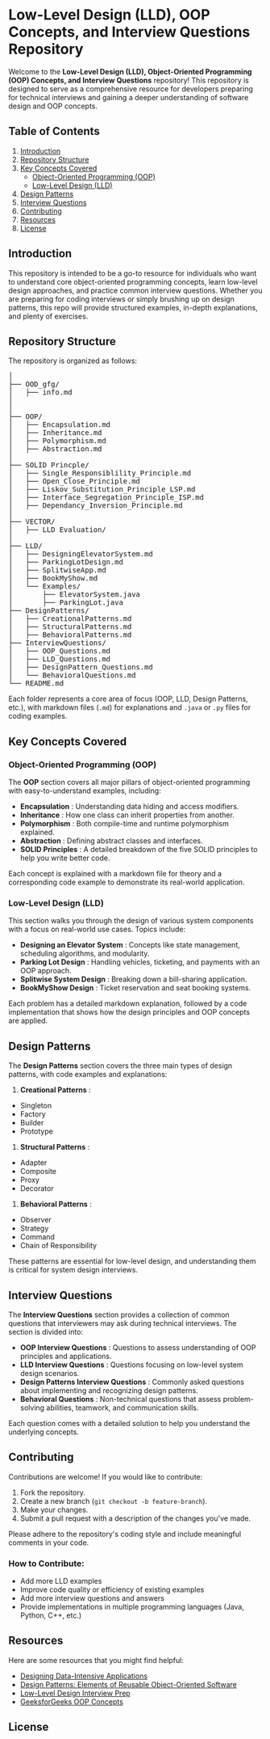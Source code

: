 # Low-Level Design (LLD), OOP Concepts, and Interview Questions Repository

Welcome to the **Low-Level Design (LLD), Object-Oriented Programming (OOP) Concepts, and Interview Questions** repository! This repository is designed to serve as a comprehensive resource for developers preparing for technical interviews and gaining a deeper understanding of software design and OOP concepts.

## Table of Contents

1. [Introduction](#introduction)
2. [Repository Structure](#repository-structure)
3. [Key Concepts Covered](#key-concepts-covered)
   * [Object-Oriented Programming (OOP)](#object-oriented-programming-oop)
   * [Low-Level Design (LLD)](#low-level-design-lld)
4. [Design Patterns](#design-patterns)
5. [Interview Questions](#interview-questions)
6. [Contributing](#contributing)
7. [Resources](#resources)
8. [License](#license)

## Introduction

This repository is intended to be a go-to resource for individuals who want to understand core object-oriented programming concepts, learn low-level design approaches, and practice common interview questions. Whether you are preparing for coding interviews or simply brushing up on design patterns, this repo will provide structured examples, in-depth explanations, and plenty of exercises.

## Repository Structure

The repository is organized as follows:

<pre class="!overflow-visible">
│
├── OOD_gfg/
│   ├── info.md
│
│
├── OOP/
│   ├── Encapsulation.md
│   ├── Inheritance.md
│   ├── Polymorphism.md
│   ├── Abstraction.md
│
├── SOLID Princple/
│   ├── Single_Responsiblility_Principle.md
│   ├── Open_Close_Principle.md
│   ├── Liskov_Substitution_Principle_LSP.md
│   ├── Interface_Segregation_Principle_ISP.md
│   ├── Dependancy_Inversion_Principle.md
│      
├── VECTOR/
│   ├── LLD Evaluation/       
│ 
├── LLD/
│   ├── DesigningElevatorSystem.md
│   ├── ParkingLotDesign.md
│   ├── SplitwiseApp.md
│   ├── BookMyShow.md
│   └── Examples/
│       ├── ElevatorSystem.java
│       ├── ParkingLot.java
├── DesignPatterns/
│   ├── CreationalPatterns.md
│   ├── StructuralPatterns.md
│   ├── BehavioralPatterns.md
├── InterviewQuestions/
│   ├── OOP_Questions.md
│   ├── LLD_Questions.md
│   ├── DesignPattern_Questions.md
│   └── BehavioralQuestions.md
└── README.md
</pre>
Each folder represents a core area of focus (OOP, LLD, Design Patterns, etc.), with markdown files (`.md`) for explanations and `.java` or `.py` files for coding examples.

## Key Concepts Covered

### Object-Oriented Programming (OOP)

The **OOP** section covers all major pillars of object-oriented programming with easy-to-understand examples, including:

* **Encapsulation** : Understanding data hiding and access modifiers.
* **Inheritance** : How one class can inherit properties from another.
* **Polymorphism** : Both compile-time and runtime polymorphism explained.
* **Abstraction** : Defining abstract classes and interfaces.
* **SOLID Principles** : A detailed breakdown of the five SOLID principles to help you write better code.

Each concept is explained with a markdown file for theory and a corresponding code example to demonstrate its real-world application.

### Low-Level Design (LLD)

This section walks you through the design of various system components with a focus on real-world use cases. Topics include:

* **Designing an Elevator System** : Concepts like state management, scheduling algorithms, and modularity.
* **Parking Lot Design** : Handling vehicles, ticketing, and payments with an OOP approach.
* **Splitwise System Design** : Breaking down a bill-sharing application.
* **BookMyShow Design** : Ticket reservation and seat booking systems.

Each problem has a detailed markdown explanation, followed by a code implementation that shows how the design principles and OOP concepts are applied.

## Design Patterns

The **Design Patterns** section covers the three main types of design patterns, with code examples and explanations:

1. **Creational Patterns** :

* Singleton
* Factory
* Builder
* Prototype

1. **Structural Patterns** :

* Adapter
* Composite
* Proxy
* Decorator

1. **Behavioral Patterns** :

* Observer
* Strategy
* Command
* Chain of Responsibility

These patterns are essential for low-level design, and understanding them is critical for system design interviews.

## Interview Questions

The **Interview Questions** section provides a collection of common questions that interviewers may ask during technical interviews. The section is divided into:

* **OOP Interview Questions** : Questions to assess understanding of OOP principles and applications.
* **LLD Interview Questions** : Questions focusing on low-level system design scenarios.
* **Design Patterns Interview Questions** : Commonly asked questions about implementing and recognizing design patterns.
* **Behavioral Questions** : Non-technical questions that assess problem-solving abilities, teamwork, and communication skills.

Each question comes with a detailed solution to help you understand the underlying concepts.

## Contributing

Contributions are welcome! If you would like to contribute:

1. Fork the repository.
2. Create a new branch (`git checkout -b feature-branch`).
3. Make your changes.
4. Submit a pull request with a description of the changes you've made.

Please adhere to the repository's coding style and include meaningful comments in your code.

### How to Contribute:

* Add more LLD examples
* Improve code quality or efficiency of existing examples
* Add more interview questions and answers
* Provide implementations in multiple programming languages (Java, Python, C++, etc.)

## Resources

Here are some resources that you might find helpful:

* [Designing Data-Intensive Applications](https://www.oreilly.com/library/view/designing-data-intensive-applications/9781491903063/)
* [Design Patterns: Elements of Reusable Object-Oriented Software](https://www.oreilly.com/library/view/design-patterns-elements/0201633612/)
* [Low-Level Design Interview Prep](https://www.geeksforgeeks.org/how-to-prepare-for-low-level-design-interviews/)
* [GeeksforGeeks OOP Concepts](https://www.geeksforgeeks.org/object-oriented-programming-oops-concept-in-java/)

## License

